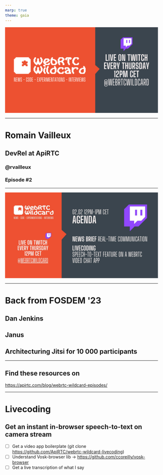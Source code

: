 ```yaml
---
marp: true
theme: gaia
---
```


![bg](./assets/webrtcwildcard-banner.png)

---
# Romain Vailleux

## DevRel at ApiRTC

### @rvailleux

### Episode #2

---

![bg](./assets/Fnyzx9PXEAAVLDB.jpeg)

---

# Back from FOSDEM '23

## Dan Jenkins
## Janus
## Architecturing Jitsi for 10 000 participants
 
---

## Find these resources on

https://apirtc.com/blog/webrtc-wildcard-episodes/

___

# Livecoding
## Get an instant in-browser speech-to-text on camera stream

- [ ] Get a video app boilerplate (git clone https://github.com/ApiRTC/webrtc-wildcard-livecoding)
- [ ] Understand Vosk-browser  lib -> https://github.com/ccoreilly/vosk-browser
- [ ] Get a live transcription of what I say